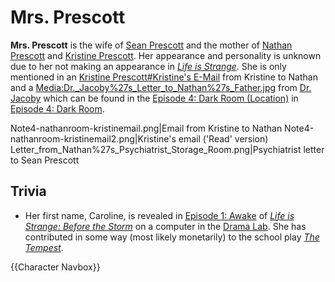#  Mrs. Prescott 

**Mrs. Prescott** is the wife of [Sean Prescott](sean_prescott.md) and the mother of [Nathan Prescott](nathan_prescott.md) and [Kristine Prescott](kristine_prescott.md). Her appearance and personality is unknown due to her not making an appearance in *[Life is Strange](life_is_strange.md)*. She is only mentioned in an [Kristine Prescott#Kristine's E-Mail](email.md) from Kristine to Nathan and a [Media:Dr._Jacoby%27s_Letter_to_Nathan%27s_Father.jpg](letter.md) from [Dr. Jacoby](nathan_s_psychiatrist.md) which can be found in the [Episode 4: Dark Room (Location)](dark_room.md) in [Episode 4: Dark Room](episode_4.md).

Note4-nathanroom-kristinemail.png|Email from Kristine to Nathan
Note4-nathanroom-kristinemail2.png|Kristine's email ('Read' version)
Letter_from_Nathan%27s_Psychiatrist_Storage_Room.png|Psychiatrist letter to Sean Prescott

##  Trivia 
* Her first name, Caroline, is revealed in [Episode 1: Awake](episode_1.md) of *[Life is Strange: Before the Storm](life_is_strange__before_the_storm.md)* on a computer in the [Drama Lab](drama_lab.md). She has contributed in some way (most likely monetarily) to the school play *[The Tempest](the_tempest.md)*.

{{Character Navbox}}

